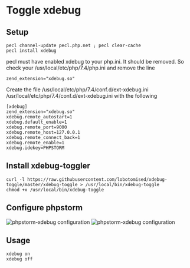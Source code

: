 # Toggle xdebug

## Setup
```
pecl channel-update pecl.php.net ; pecl clear-cache
pecl install xdebug
```

pecl must have enabled xdebug to your php.ini. It should be removed. So check your /usr/local/etc/php/7.4/php.ini and remove the line 

```zend_extension="xdebug.so"```

Create the file /usr/local/etc/php/7.4/conf.d/ext-xdebug.ini
/usr/local/etc/php/7.4/conf.d/ext-xdebug.ini with the following

```
[xdebug]
zend_extension="xdebug.so"
xdebug.remote_autostart=1
xdebug.default_enable=1
xdebug.remote_port=9000
xdebug.remote_host=127.0.0.1
xdebug.remote_connect_back=1
xdebug.remote_enable=1
xdebug.idekey=PHPSTORM
```
## Install xdebug-toggler
```
curl -l https://raw.githubusercontent.com/lobotomised/xdebug-toggle/master/xdebug-toggle > /usr/local/bin/xdebug-toggle
chmod +x /usr/local/bin/xdebug-toggle
```

## Configure phpstorm
![](phpstorm-xdebug.png "phpstorm-xdebug configuration")
![](phpstorm-xdebug-dbgp_proxy.png "phpstorm-xdebug configuration")

## Usage
```
xdebug on 
xdebug off
````